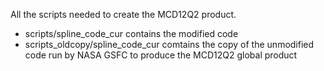 All the scripts needed to create the MCD12Q2 product.

* scripts/spline_code_cur contains the modified code
* scripts_oldcopy/spline_code_cur comtains the copy of the unmodified code run by NASA GSFC to produce the MCD12Q2 global product
